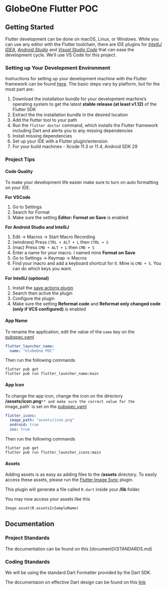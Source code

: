 # GlobeOne Flutter POC

## Getting Started

Flutter development can be done on macOS, Linux, or Windows. While you can use any editor with the Flutter toolchain, there are IDE plugins for *[IntelliJ IDEA](https://www.jetbrains.com/idea/)*, *[Android Studio](https://developer.android.com/studio/index.html)* and *[Visual Studio Code](https://code.visualstudio.com/)* that can ease the development cycle. We’ll use VS Code for this project.

### Setting up Your Development Environment

Instructions for setting up your development machine with the Flutter framework can be found [here](https://flutter.dev/docs/get-started/install). The basic steps vary by platform, but for the most part are:

1. Download the installation bundle for your development machine’s operating system to get the latest **stable release (at least v1.12)** of the Flutter SDK 
2. Extract the the installation bundle in the desired location
3. Add the flutter tool to your path
4. Run the `flutter doctor` command, which installs the Flutter framework including Dart and alerts you to any missing dependencies
5. Install missing dependencies
6. Set up your IDE with a Flutter plugin/extension
7. For your build machines - Xcode 11.3 or 11.4, Android SDK 29

### Project Tips

#### Code Quality

To make your development life easier make sure to turn on auto formatting on your IDE.

**For VSCode**

1. Go to Settings
2. Search for Format
3. Make sure the setting **Editor: Format on Save** is enabled

**For Android Studio and IntelliJ**

1. Edit -> Macros -> Start Macro Recording
2. (windows) Press `CTRL + ALT + L` then `CTRL + S`
2. (mac) Press `CMD + ALT + L` then `CMD + S`
3. Enter a name for your macro. I named mine **Format on Save**
4. Go to Settings → Keymap → Macros
5. Find your macro and add a keyboard shortcut for it. Mine is `CMD + S`. You can do which keys you want.

**For IntelliJ (optional)**

1. Install the [save actions plugin](https://plugins.jetbrains.com/plugin/7642-save-actions) 
2. Search then active the plugin
3. Configure the plugin
4. Make sure the setting **Reformat code** and **Reformat only changed code (only if VCS configured)** is enabled

#### App Name

To rename the application, edit the value of the `name` key on the [pubspec.yaml](pubspec.yaml)

```yaml
flutter_launcher_name:
  name: "GlobeOne POC"
```

Then run the following commands

```shell
flutter pub get
flutter pub run flutter_launcher_name:main
```

#### App Icon

To change the app icon, change the icon on the directory **/assets/icon.png**`** and make sure the correct value for the `image_path` is set on the [pubspec.yaml](pubspec.yaml)

```yaml
flutter_icons:
  image_path: "assets/icon.png"
  android: true
  ios: true
```

Then run the following commands

```shell
flutter pub get
flutter pub run flutter_launcher_icons:main
```

#### Assets

Adding assets is as easy as adding files to the **/assets** directory. To easily access these assets, please run the [Flutter Image Sync](https://marketplace.visualstudio.com/items?itemName=Lihaha.flutter-img-sync&ssr=false#overview) plugin.

This plugin will generate a file called `R.dart` inside your **/lib** folder.

You may now access your assets like this

```dart
Image.asset(R.assetsIcSampleName)
```

## Documentation

### Project Standards

The documentation can be found on this [document])(STANDARDS.md)

### Coding Standards

We will be using the standard Dart Formatter provided by the Dart SDK.

The documentaion on effective Dart design can be found on this [link](https://dart.dev/guides/language/effective-dart)
